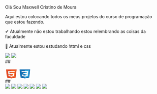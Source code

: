 <span>Olá Sou Maxwell Cristino de Moura</span>
<p>Aqui estou colocando todos os meus projetos do curso de programação que estou fazendo.</p>
<p>✔ Atualmente não estou trabalhando estou relembrando as coisas da faculdade</p>
<p>👀 Atualmente estou estudando httml e css</p>
<div>
<img height="150cm" src="https://github-readme-stats.vercel.app/api?username=maxwellmoura&show_icons=true&theme=dark">
<img height="150cm" src="https://github-readme-stats.vercel.app/api/top-langs/?username=maxwellmoura&layout=compact&langs_count=16&theme=dark">
</div>
##
<div style="display: inline_block"><br>
<img align="center" alt="Rafa-HTML" height="30" width="40" src="https://raw.githubusercontent.com/devicons/devicon/master/icons/html5/html5-original.svg">
<img align="center" alt="Rafa-CSS" height="30" width="40" src="https://raw.githubusercontent.com/devicons/devicon/master/icons/css3/css3-original.svg">
</div>
##
<div> 
  <a href="https://www.youtube.com/channel/UCYv9HWmO9fL2xN8dzBiWn3g" target="_blank"><img src="https://img.shields.io/badge/YouTube-FF0000?style=for-the-badge&logo=youtube&logoColor=white" target="_blank"></a>
  <a href="https://instagram.com/max.wellmoura" target="_blank"><img src="https://img.shields.io/badge/-Instagram-%23E4405F?style=for-the-badge&logo=instagram&logoColor=white" target="_blank"></a>
  <a href="https://instagram.com/ttveoorc" target="_blank"><img src="https://img.shields.io/badge/-Instagram-%23E4405F?style=for-the-badge&logo=instagram&logoColor=white" target="_blank"></a>
 	<a href="https://www.twitch.tv/eoorc" target="_blank"><img src="https://img.shields.io/badge/Twitch-9146FF?style=for-the-badge&logo=twitch&logoColor=white" target="_blank"></a>
  <a href="https://discord.gg/qHCNDGyW" target="_blank"><img src="https://img.shields.io/badge/Discord-7289DA?style=for-the-badge&logo=discord&logoColor=white" target="_blank"></a> 
  <a href = "mailto:maxwellcmoura@gmail.com"><img src="https://img.shields.io/badge/-Gmail-%23333?style=for-the-badge&logo=gmail&logoColor=white" target="_blank"></a>
  <a href="https://www.linkedin.com/in/maxwell-moura-80a33a6b/" target="_blank"><img src="https://img.shields.io/badge/-LinkedIn-%230077B5?style=for-the-badge&logo=linkedin&logoColor=white" target="_blank"></a> 
</div>
